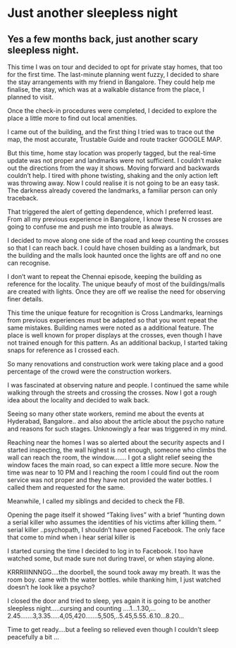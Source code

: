 # Just another sleepless night 


## Yes a few months back, just another scary sleepless night.
  This time I was on tour and decided to opt for private stay homes, that too for the first time. 
  The last-minute planning went fuzzy, I decided to share the stay arrangements with my friend in Bangalore. 
  They could help me finalise, the stay, which was at a walkable distance from the place, I planned to visit.
  
  Once the check-in procedures were completed, I decided to explore the place a little more to find out local amenities.
  
  I came out of the building, and the first thing I tried was to trace out the map, the most accurate, Trustable Guide and route tracker GOOGLE MAP. 
  
  But this time, home stay location  was properly tagged, but the real-time update was not proper and landmarks were not sufficient. 
  I couldn’t make out the directions from the way it shows. Moving forward and backwards couldn’t help. 
  I tired with phone twisting, shaking and the only action left was throwing away. Now I could realise it is not going to be an easy task. 
  The darkness already covered the landmarks, a familiar person can only traceback.
  
  That triggered the alert of getting dependence, which I preferred least. 
  From all my previous experience in Bangalore, I know these N crosses are going to confuse me and push me into trouble as always.
  
  I decided to move along one side of the road and keep counting the crosses so that I can reach back. 
  I could have chosen building as a landmark, but the building and the malls look haunted once the lights are off and no one can recognise.
  
  I don’t want to repeat the Chennai episode, keeping the building as reference for the locality. 
  The unique beaufy of most of the buildings/malls are created with lights. Once they are off we realise the need for observing finer details. 
  
  This time the unique feature for recognition is Cross Landmarks, learnings from previous experiences must be adapted so that you wont repeat the same mistakes.
  Building names were noted as a additional feature. The place is well known for proper displays at the crosses, even though I have not trained enough for this pattern. 
  As an additional backup, I started taking snaps for reference as I crossed each.
    
  So many renovations and construction work were taking place and a good percentage of the crowd were the construction workers.
  
  I was fascinated at observing nature and people. I continued the same while walking through the streets and crossing the crosses. Now I got a rough idea about the locality and decided to walk back.
  
  Seeing so many other state workers, remind me about the events at Hyderabad, Bangalore.. and also about the article about the psycho nature and reasons for such stages. Unknowingly a fear was triggered in my mind.
  
  Reaching near the homes I was so alerted about the security aspects and I started inspecting, the wall highest is not enough, someone who climbs the wall can reach the room, the window……. I got a slight relief seeing the window faces the main road, so can expect a little more secure.
Now the time was near to 10 PM and I reaching the room I could find out the room service was not proper and they have not provided the water bottles. I called them and requested for the same.

  Meanwhile, I called my siblings and decided to check the FB. 
  
  Opening the page itself it showed “Taking lives” with a brief “hunting down a serial killer who assumes the identities of his victims after killing them. ” serial killer ..psychopath, I shouldn’t have opened Facebook. 
  The only face that come to mind when i hear serial killer is 
  
  I started cursing the time I decided to log in to Facebook. I too have watched some, but made sure not during travel, or when staying alone.
  
  KRRRIIINNNGG….the doorbell, the sound took away my breath. It was the room boy. came with the water bottles. while thanking him, I just watched doesn’t he look like a psycho?

  I closed the door and tried to sleep, yes again it is going to be another sleepless night…..cursing and counting ….1…1.30,…2.45…….3,3.35…..4,05,420…….5,505,..5.45,5.55..6.10…8.20…
    
  Time to get ready….but a feeling so relieved even though I couldn’t sleep peacefully a bit …


